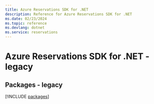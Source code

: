 ```yaml
---
title: Azure Reservations SDK for .NET
description: Reference for Azure Reservations SDK for .NET
ms.date: 02/23/2024
ms.topic: reference
ms.devlang: dotnet
ms.service: reservations
---
```

# Azure Reservations SDK for .NET - legacy
## Packages - legacy
[!INCLUDE [packages](reservations-index.md)]